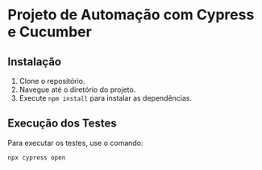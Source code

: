 # Projeto de Automação com Cypress e Cucumber

## Instalação

1. Clone o repositório.
2. Navegue até o diretório do projeto.
3. Execute `npm install` para instalar as dependências.

## Execução dos Testes

Para executar os testes, use o comando:

```bash
npx cypress open

